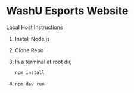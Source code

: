 # WashU Esports Website

Local Host Instructions

1. Install Node.js

2. Clone Repo

3. In a terminal at root dir,
   ```
   npm install
   ```
4. ```npm dev run```
